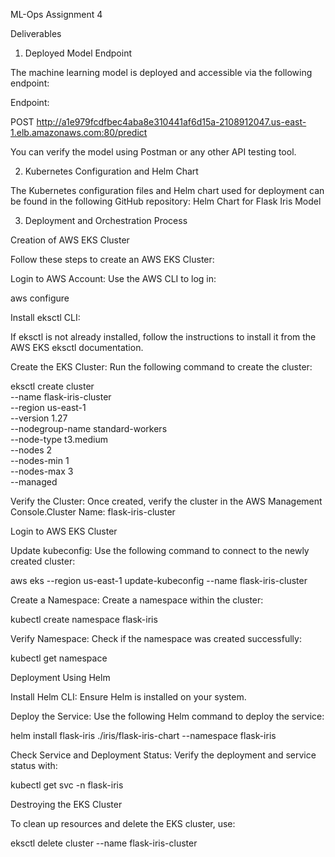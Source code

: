 ML-Ops Assignment 4

Deliverables

1. Deployed Model Endpoint

The machine learning model is deployed and accessible via the following endpoint:

Endpoint:

POST http://a1e979fcdfbec4aba8e310441af6d15a-2108912047.us-east-1.elb.amazonaws.com:80/predict

You can verify the model using Postman or any other API testing tool.

2. Kubernetes Configuration and Helm Chart

The Kubernetes configuration files and Helm chart used for deployment can be found in the following GitHub repository:
Helm Chart for Flask Iris Model

3. Deployment and Orchestration Process

Creation of AWS EKS Cluster

Follow these steps to create an AWS EKS Cluster:

Login to AWS Account:
Use the AWS CLI to log in:

aws configure

Install eksctl CLI:

If eksctl is not already installed, follow the instructions to install it from the AWS EKS eksctl documentation.

Create the EKS Cluster:
Run the following command to create the cluster:

eksctl create cluster \
  --name flask-iris-cluster \
  --region us-east-1 \
  --version 1.27 \
  --nodegroup-name standard-workers \
  --node-type t3.medium \
  --nodes 2 \
  --nodes-min 1 \
  --nodes-max 3 \
  --managed

Verify the Cluster:
Once created, verify the cluster in the AWS Management Console.Cluster Name: flask-iris-cluster

Login to AWS EKS Cluster

Update kubeconfig:
Use the following command to connect to the newly created cluster:

aws eks --region us-east-1 update-kubeconfig --name flask-iris-cluster

Create a Namespace:
Create a namespace within the cluster:

kubectl create namespace flask-iris

Verify Namespace:
Check if the namespace was created successfully:

kubectl get namespace

Deployment Using Helm

Install Helm CLI:
Ensure Helm is installed on your system.

Deploy the Service:
Use the following Helm command to deploy the service:

helm install flask-iris ./iris/flask-iris-chart --namespace flask-iris

Check Service and Deployment Status:
Verify the deployment and service status with:

kubectl get svc -n flask-iris

Destroying the EKS Cluster

To clean up resources and delete the EKS cluster, use:

eksctl delete cluster --name flask-iris-cluster


